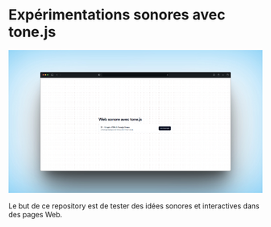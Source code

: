 # Expérimentations sonores avec tone.js

![vignette](vignette.jpeg)

Le but de ce repository est de tester des idées sonores et interactives dans des pages Web.
